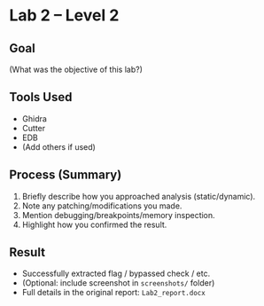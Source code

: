 # Lab 2 – Level 2

## Goal
(What was the objective of this lab?)

## Tools Used
- Ghidra
- Cutter
- EDB
- (Add others if used)

## Process (Summary)
1. Briefly describe how you approached analysis (static/dynamic).
2. Note any patching/modifications you made.
3. Mention debugging/breakpoints/memory inspection.
4. Highlight how you confirmed the result.

## Result
- Successfully extracted flag / bypassed check / etc.
- (Optional: include screenshot in `screenshots/` folder)
- Full details in the original report: `Lab2_report.docx`
